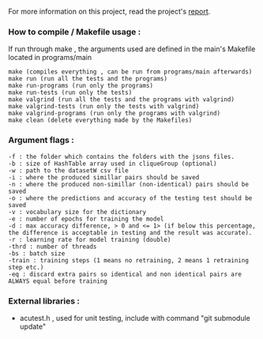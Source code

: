 For more information on this project, read the project's [report](./Report.pdf).

### How to compile / Makefile usage :
If run through make , the arguments used are defined in the main's 
Makefile located in programs/main
 
    make (compiles everything , can be run from programs/main afterwards)
    make run (run all the tests and the programs)
    make run-programs (run only the programs)
    make run-tests (run only the tests)
    make valgrind (run all the tests and the programs with valgrind)
    make valgrind-tests (run only the tests with valgrind)
    make valgrind-programs (run only the programs with valgrind)
    make clean (delete everything made by the Makefiles)

### Argument flags :
    -f : the folder which contains the folders with the jsons files.
    -b : size of HashTable array used in cliqueGroup (optional)
    -w : path to the datasetW csv file
    -i : where the produced simillar pairs should be saved
    -n : where the produced non-simillar (non-identical) pairs should be saved
    -o : where the predictions and accuracy of the testing test should be saved
    -v : vocabulary size for the dictionary
    -e : number of epochs for training the model
    -d : max accuracy difference, > 0 and <= 1> (if below this percentage, the difference is acceptable in testing and the result was accurate).
    -r : learning rate for model training (double)
    -thrd : number of threads
    -bs : batch size
    -train : training steps (1 means no retraining, 2 means 1 retraining step etc.)
    -eq : discard extra pairs so identical and non identical pairs are ALWAYS equal before training


### External libraries :
- acutest.h , used for unit testing, include with command "git submodule update"
